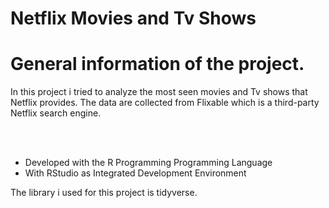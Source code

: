 <h1> Netflix Movies and Tv Shows </h1>

General information of the project.
=

In this project i tried to analyze the most seen movies and Tv shows that Netflix provides. The data are  collected from Flixable which is a third-party Netflix search engine.

<br> <br>

- Developed with the R Programming Programming Language
- With RStudio as Integrated Development Environment <br>

<p>The library i used for this project is tidyverse. </p>

